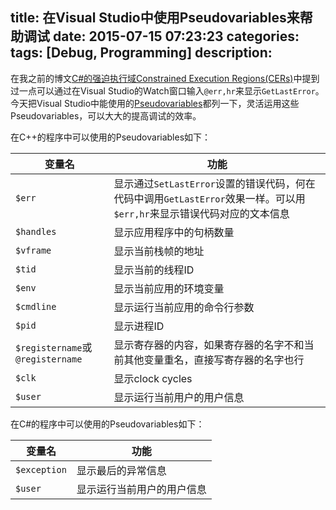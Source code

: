 title: 在Visual Studio中使用Pseudovariables来帮助调试
date: 2015-07-15 07:23:23
categories:
tags: [Debug, Programming]
description:
---
在我之前的博文[C#的强迫执行域Constrained Execution Regions(CERs)](/2013/06/07/constrained-execution-regions-in-csharp/)中提到过一点可以通过在Visual Studio的Watch窗口输入`@err,hr`来显示`GetLastError`。今天把Visual Studio中能使用的[Pseudovariables](https://msdn.microsoft.com/en-us/library/ms164891.aspx)都列一下，灵活运用这些Pseudovariables，可以大大的提高调试的效率。

在C++的程序中可以使用的Pseudovariables如下：

变量名|功能
---|---
`$err`|显示通过`SetLastError`设置的错误代码，何在代码中调用`GetLastError`效果一样。可以用`$err,hr`来显示错误代码对应的文本信息
`$handles`|显示应用程序中的句柄数量
`$vframe`|显示当前栈帧的地址
`$tid`|显示当前的线程ID
`$env`|显示当前应用的环境变量
`$cmdline`|显示运行当前应用的命令行参数
`$pid`|显示进程ID
`$registername`或`@registername`|显示寄存器的内容，如果寄存器的名字不和当前其他变量重名，直接写寄存器的名字也行
`$clk`|显示clock cycles
`$user`|显示运行当前用户的用户信息

在C#的程序中可以使用的Pseudovariables如下：

变量名|功能
---|---
`$exception`|显示最后的异常信息
`$user`|显示运行当前用户的用户信息
